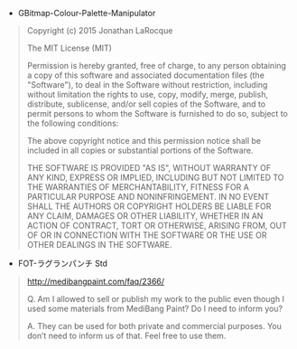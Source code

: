 * GBitmap-Colour-Palette-Manipulator

> Copyright (c) 2015 Jonathan LaRocque
> 
> The MIT License (MIT)
> 
> Permission is hereby granted, free of charge, to any person obtaining a copy of this software and associated documentation files (the "Software"), to deal in the Software without restriction, including without limitation the rights to use, copy, modify, merge, publish, distribute, sublicense, and/or sell copies of the Software, and to permit persons to whom the Software is furnished to do so, subject to the following conditions:
> 
> The above copyright notice and this permission notice shall be included in all copies or substantial portions of the Software.
> 
> THE SOFTWARE IS PROVIDED "AS IS", WITHOUT WARRANTY OF ANY KIND, EXPRESS OR IMPLIED, INCLUDING BUT NOT LIMITED TO THE WARRANTIES OF MERCHANTABILITY, FITNESS FOR A PARTICULAR PURPOSE AND NONINFRINGEMENT. IN NO EVENT SHALL THE AUTHORS OR COPYRIGHT HOLDERS BE LIABLE FOR ANY CLAIM, DAMAGES OR OTHER LIABILITY, WHETHER IN AN ACTION OF CONTRACT, TORT OR OTHERWISE, ARISING FROM, OUT OF OR IN CONNECTION WITH THE SOFTWARE OR THE USE OR OTHER DEALINGS IN THE SOFTWARE.

* FOT-ラグランパンチ Std

> http://medibangpaint.com/faq/2366/
> 
> Q. Am I allowed to sell or publish my work to the public even though I used some materials from MediBang Paint? Do I need to inform you?
>     
> A. They can be used for both private and commercial purposes. You don’t need to inform us of that. Feel free to use them.